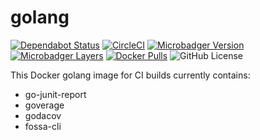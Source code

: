 # golang
[![Dependabot Status](https://api.dependabot.com/badges/status?host=github&repo=gofunky/golang)](https://dependabot.com)
[![CircleCI](https://circleci.com/gh/gofunky/golang/tree/master.svg?style=shield)](https://circleci.com/gh/gofunky/golang/tree/master)
[![Microbadger Version](https://images.microbadger.com/badges/version/gofunky/golang.svg)](https://microbadger.com/images/gofunky/golang "Docker Version")
[![Microbadger Layers](https://images.microbadger.com/badges/image/gofunky/golang.svg)](https://microbadger.com/images/gofunky/golang "Docker Layers")
[![Docker Pulls](https://img.shields.io/docker/pulls/gofunky/golang.svg)](https://hub.docker.com/r/gofunky/golang)
![GitHub License](https://img.shields.io/github/license/gofunky/golang.svg)

This Docker golang image for CI builds currently contains:
* go-junit-report
* goverage
* godacov
* fossa-cli
